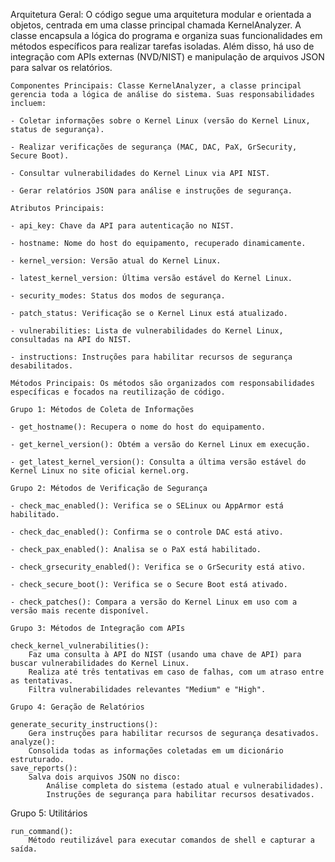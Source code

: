 Arquitetura Geral: O código segue uma arquitetura modular e orientada a objetos, centrada em uma classe principal chamada KernelAnalyzer. A classe encapsula a lógica do programa e organiza suas funcionalidades em métodos específicos para realizar tarefas isoladas. Além disso, há uso de integração com APIs externas (NVD/NIST) e manipulação de arquivos JSON para salvar os relatórios.

    Componentes Principais: Classe KernelAnalyzer, a classe principal gerencia toda a lógica de análise do sistema. Suas responsabilidades incluem:

    - Coletar informações sobre o Kernel Linux (versão do Kernel Linux, status de segurança).

    - Realizar verificações de segurança (MAC, DAC, PaX, GrSecurity, Secure Boot).

    - Consultar vulnerabilidades do Kernel Linux via API NIST.

    - Gerar relatórios JSON para análise e instruções de segurança.

    Atributos Principais:

    - api_key: Chave da API para autenticação no NIST.

    - hostname: Nome do host do equipamento, recuperado dinamicamente.
    
    - kernel_version: Versão atual do Kernel Linux.

    - latest_kernel_version: Última versão estável do Kernel Linux.

    - security_modes: Status dos modos de segurança.

    - patch_status: Verificação se o Kernel Linux está atualizado.

    - vulnerabilities: Lista de vulnerabilidades do Kernel Linux, consultadas na API do NIST.

    - instructions: Instruções para habilitar recursos de segurança desabilitados.

    Métodos Principais: Os métodos são organizados com responsabilidades específicas e focados na reutilização de código.

    Grupo 1: Métodos de Coleta de Informações

    - get_hostname(): Recupera o nome do host do equipamento.
 
    - get_kernel_version(): Obtém a versão do Kernel Linux em execução.

    - get_latest_kernel_version(): Consulta a última versão estável do Kernel Linux no site oficial kernel.org.

    Grupo 2: Métodos de Verificação de Segurança

    - check_mac_enabled(): Verifica se o SELinux ou AppArmor está habilitado.

    - check_dac_enabled(): Confirma se o controle DAC está ativo.

    - check_pax_enabled(): Analisa se o PaX está habilitado.

    - check_grsecurity_enabled(): Verifica se o GrSecurity está ativo.

    - check_secure_boot(): Verifica se o Secure Boot está ativado.

    - check_patches(): Compara a versão do Kernel Linux em uso com a versão mais recente disponível.

    Grupo 3: Métodos de Integração com APIs

    check_kernel_vulnerabilities():
        Faz uma consulta à API do NIST (usando uma chave de API) para buscar vulnerabilidades do Kernel Linux.
        Realiza até três tentativas em caso de falhas, com um atraso entre as tentativas.
        Filtra vulnerabilidades relevantes "Medium" e "High".

    Grupo 4: Geração de Relatórios

    generate_security_instructions():
        Gera instruções para habilitar recursos de segurança desativados.
    analyze():
        Consolida todas as informações coletadas em um dicionário estruturado.
    save_reports():
        Salva dois arquivos JSON no disco:
            Análise completa do sistema (estado atual e vulnerabilidades).
            Instruções de segurança para habilitar recursos desativados.

Grupo 5: Utilitários

    run_command():
        Método reutilizável para executar comandos de shell e capturar a saída.
